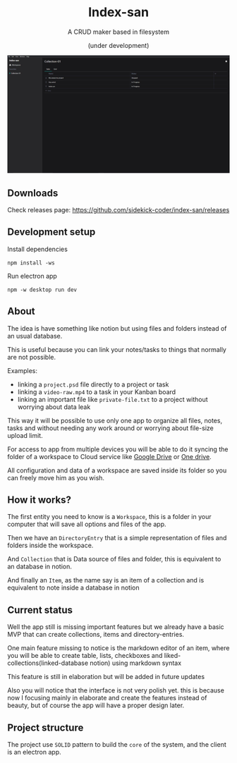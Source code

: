 <div align="center">

# Index-san

A CRUD maker based in filesystem

(under development)

</div>

![](./screenshots/data-view-table.jpeg)

## Downloads

Check releases page: https://github.com/sidekick-coder/index-san/releases


## Development setup

Install dependencies

```
npm install -ws 
```

Run electron app

```
npm -w desktop run dev
```



## About

The idea is have something like notion but using files and folders instead of an usual database.

This is useful because you can link your notes/tasks to things that normally are not possible.

Examples:

- linking a `project.psd` file directly to a project or task
- linking a `video-raw.mp4` to a task in your Kanban board
- linking an important file like `private-file.txt` to a project without worrying about data leak

This way it will be possible to use only one app to organize all files, notes, tasks and without needing any work around or worrying about file-size upload limit.

For access to app from multiple devices you will be able to do it syncing the folder of a workspace to Cloud service like [Google Drive](https://www.google.com/intl/pt-BR/drive/) or [One drive](https://www.microsoft.com/pt-br/microsoft-365/onedrive/online-cloud-storage).

All configuration and data of a workspace are saved inside its folder so you can freely move him as you wish.


## How it works?

The first entity you need to know is a `Workspace`, this is a folder in your computer that will save all options and files of the app.

Then we have an `DirectoryEntry` that is a simple representation of files and folders inside the workspace.

And `Collection` that is Data source of files and folder, this is equivalent to an database in notion.

And finally an `Item`, as the name say is an item of a collection and is equivalent to note inside a database in notion

## Current status

Well the app still is missing important features but we already have a basic MVP that can create collections, items and directory-entries.

One main feature missing to notice is the markdown editor of an item, where you will be able to create table, lists, checkboxes and liked-collections(linked-database notion) using markdown syntax

This feature is still in elaboration but will be added in future updates

Also you will notice that the interface is not very polish yet. this is because now I focusing mainly in elaborate and create the features instead of beauty, but of course the app will have a proper design later.

## Project structure

The project use `SOLID` pattern to build the `core` of the system, and the client is an electron app.